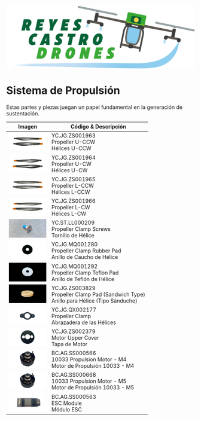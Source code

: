 [![](/Reyes-Castro-Drones_LOGO.png "Volver a la Página de Inicio")](/README.md)

# Sistema de Propulsión

Estas partes y piezas juegan un papel fundamental en la generación de sustentación.

| Imagen | Código & Descripción |
| ------ | -------------------- |
| <img src="./YC.JG.ZS001963.png" width="100"> | YC.JG.ZS001963<br>Propeller U-CCW<br>Hélices U-CCW |
| <img src="./YC.JG.ZS001964.png" width="100"> | YC.JG.ZS001964<br>Propeller U-CW<br>Hélices U-CW  |
| <img src="./YC.JG.ZS001965.png" width="100"> | YC.JG.ZS001965<br>Propeller L-CCW<br>Hélices L-CCW |
| <img src="./YC.JG.ZS001966.png" width="100"> | YC.JG.ZS001966<br>Propeller L-CW<br>Hélices L-CW |
| <img src="./YC.ST.LL000209.jpg" width="100"> | YC.ST.LL000209<br>Propeller Clamp Screws<br>Tornillo de Hélice |
| <img src="./YC.JG.MQ001280.png" width="100"> | YC.JG.MQ001280<br>Propeller Clamp Rubber Pad<br>Anillo de Caucho de Hélice |
| <img src="./YC.JG.MQ001292.png" width="100"> | YC.JG.MQ001292<br>Propeller Clamp Teflon Pad<br>Anillo de Teflón de Hélice |
| <img src="./YC.JG.ZS003829.png" width="100"> | YC.JG.ZS003829<br>Propeller Clamp Pad (Sandwich Type)<br>Anillo para Hélice (Tipo Sánduche) |
| <img src="./YC.JG.QX002177.png" width="100"> | YC.JG.QX002177<br>Propeller Clamp<br>Abrazadera de las Hélices |
| <img src="./YC.JG.ZS002379.png" width="100"> | YC.JG.ZS002379<br>Motor Upper Cover<br>Tapa de Motor |
| <img src="./BC.AG.SS000668.png" width="100"> | BC.AG.SS000566<br>10033 Propulsion Motor - M4<br>Motor de Propulsión 10033 - M4 |
| <img src="./BC.AG.SS000668.png" width="100"> | BC.AG.SS000668<br>10033 Propulsion Motor - M5<br>Motor de Propulsión 10033 - M5 |
| <img src="./BC.AG.SS000563.png" width="100"> | BC.AG.SS000563<br>ESC Module<br>Módulo ESC |
